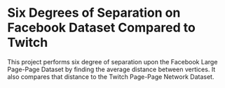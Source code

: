# Six Degrees of Separation on Facebook Dataset Compared to Twitch
This project performs six degree of separation upon the Facebook Large Page-Page Dataset by finding the average distance between vertices. It also compares that distance to the Twitch Page-Page Network Dataset. 
